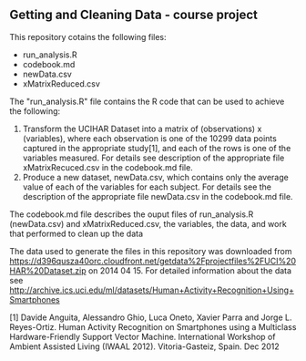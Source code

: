 ## Getting and Cleaning Data - course project ##

This repository cotains the following files:
- run_analysis.R
- codebook.md
- newData.csv
- xMatrixReduced.csv

The "run_analysis.R" file contains the R code that can be used to achieve the following:
1) Transform the UCIHAR Dataset into a matrix of  (observations) x (variables), where each observation is one of the 10299 data points captured in the appropriate study[1], and each of the rows is one of the variables measured. For details see description of the appropriate file xMatrixRecuced.csv in the codebook.md file. 
2) Produce a new dataset, newData.csv, which contains only the average value of each of the variables for each subject. For details see the description of the appropriate file newData.csv in the codebook.md file.  


The codebook.md file describes the ouput files of run_analysis.R (newData.csv) and xMatrixReduced.csv, the variables, the data, and work that performed to clean up the data


The data used to generate the files in this repository was downloaded from https://d396qusza40orc.cloudfront.net/getdata%2Fprojectfiles%2FUCI%20HAR%20Dataset.zip on 2014 04 15. 
For detailed information about the data see http://archive.ics.uci.edu/ml/datasets/Human+Activity+Recognition+Using+Smartphones



[1] Davide Anguita, Alessandro Ghio, Luca Oneto, Xavier Parra and Jorge L. Reyes-Ortiz. Human Activity Recognition on Smartphones using a Multiclass Hardware-Friendly Support Vector Machine. International Workshop of Ambient Assisted Living (IWAAL 2012). Vitoria-Gasteiz, Spain. Dec 2012

